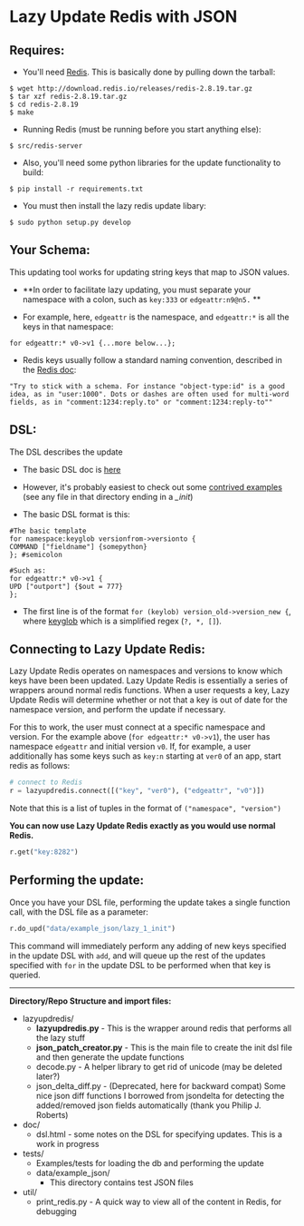 # **Lazy Update Redis with JSON**

## Requires:

- You'll need <a href ="http://redis.io/download">Redis</a>.  This is basically done by pulling down the tarball:
```
$ wget http://download.redis.io/releases/redis-2.8.19.tar.gz
$ tar xzf redis-2.8.19.tar.gz
$ cd redis-2.8.19
$ make
```
- Running Redis (must be running before you start anything else):
```
$ src/redis-server
```
 
- Also, you'll need some python libraries for the update functionality to build: 
```
$ pip install -r requirements.txt
```

- You must then install the lazy redis update libary:
```
$ sudo python setup.py develop
```

## Your Schema:
This updating tool works for updating string keys that map to JSON values. 

-   **In order to facilitate lazy updating, you must separate your namespace with a colon, such as ```key:333``` or ```edgeattr:n9@n5.``` ** 
  
-   For example, here, ```edgeattr``` is the namespace, and ```edgeattr:*``` is all the keys in that namespace:
```
for edgeattr:* v0->v1 {...more below...};
```

- Redis keys usually follow a standard naming convention, described in the <a href = "http://redis.io/topics/data-types-intro"> Redis doc</a>:

 ```
"Try to stick with a schema. For instance "object-type:id" is a good idea, as in "user:1000". Dots or dashes are often used for multi-word fields, as in "comment:1234:reply.to" or "comment:1234:reply-to""
```

## DSL:
The DSL describes the update

- The basic DSL doc is <a href ="doc/dsl.html">here</a>

- However, it's probably easiest to check out some <a href="tests/data/example_json">contrived examples</a> (see any file in that directory ending in a *_init*)

- The basic DSL format is this:
```
#The basic template
for namespace:keyglob versionfrom->versionto {
COMMAND ["fieldname"] {somepython}
}; #semicolon
```
```
#Such as:
for edgeattr:* v0->v1 {
UPD ["outport"] {$out = 777}
};
```
- The first line is of the format ```for (keylob) version_old->version_new {```, where  <a href ="http://redis.io/commands/KEYS"> keyglob</a> which is a simplified regex (```?, *, []```).


## Connecting to Lazy Update Redis:
Lazy Update Redis operates on namespaces and versions to know which keys have been been updated.  Lazy Update Redis is essentially a series of wrappers around normal redis functions.  When a user requests a key, Lazy Update Redis will determine whether or not that a key is out of date for the namespace version, and perform the update if necessary.

For this to work, the user must connect at a specific namespace and version.  For the example above (```for edgeattr:* v0->v1```), the user has namespace ```edgeattr``` and initial version ```v0```. If, for example, a user additionally has some keys such as ```key:n``` starting at ```ver0``` of an app, start redis as follows:

```python
# connect to Redis
r = lazyupdredis.connect([("key", "ver0"), ("edgeattr", "v0")])
```
Note that this is a list of tuples in the format of ```("namespace", "version")```

**You can now use Lazy Update Redis exactly as you would use normal Redis.**

```python
r.get("key:8282")
```


## Performing the update:

Once you have your DSL file, performing the update takes a single function call, with the DSL file as a parameter:
```python
r.do_upd("data/example_json/lazy_1_init")
```

This command will immediately perform any adding of new keys specified in the update DSL with ```add```, and will queue up the rest of the updates specified with ```for``` in the update DSL to be performed when that key is queried.

----
**Directory/Repo Structure and import files:**
   
- lazyupdredis/
   * **lazyupdredis.py** - This is the wrapper around redis that performs all the lazy stuff
   * **json_patch_creator.py** - This is the main file to create the init dsl file and then generate the update functions
   * decode.py  - A helper library to get rid of unicode (may be deleted later?)
   * json_delta_diff.py  - (Deprecated, here for backward compat) Some nice json diff functions I borrowed from jsondelta for detecting the added/removed json fields automatically (thank you Philip J. Roberts)
- doc/
   * dsl.html - some notes on the DSL for specifying updates.  This is a work in progress
- tests/
   * Examples/tests for loading the db and performing the update
   * data/example_json/
      + This directory contains test JSON files
- util/
   * print_redis.py - A quick way to view all of the content in Redis, for debugging











